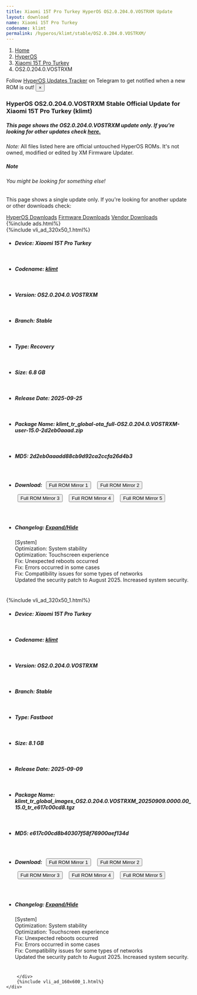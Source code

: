 ```yaml
---
title: Xiaomi 15T Pro Turkey HyperOS OS2.0.204.0.VOSTRXM Update
layout: download
name: Xiaomi 15T Pro Turkey
codename: klimt
permalink: /hyperos/klimt/stable/OS2.0.204.0.VOSTRXM/
---
```

<nav aria-label="breadcrumb">
    <ol class="breadcrumb">
        <li class="breadcrumb-item"><a href="/">Home</a></li>
        <li class="breadcrumb-item"><a href="/hyperos/">HyperOS</a></li>
        <li class="breadcrumb-item"><a href="/hyperos/klimt/">Xiaomi 15T Pro Turkey</a></li>
        <li class="breadcrumb-item active" aria-current="page">OS2.0.204.0.VOSTRXM</li>
    </ol>
</nav>
<div class="alert alert-primary alert-dismissible fade show" role="alert">
    Follow <a href="https://t.me/MIUIUpdatesTracker" class="alert-link">HyperOS Updates Tracker</a> on Telegram to get
    notified when a new ROM is out!
    <button type="button" class="close" data-dismiss="alert" aria-label="Close">
        <span aria-hidden="true">&times;</span>
    </button>
</div>
<div class="col-12 mx-auto">
    <h3 class="title bg-light p-2 rounded">HyperOS OS2.0.204.0.VOSTRXM Stable Official Update for Xiaomi 15T Pro Turkey (klimt)</h3>
    <h5>This page shows the OS2.0.204.0.VOSTRXM update only. If you're looking for other updates check
        <a href="/hyperos/klimt/">here.</a></h5>
    <p><i>Note: </i>All files listed here are official untouched HyperOS ROMs.
        It's not owned, modified or edited by XM Firmware Updater.</p>
    <div class="card">
        <div class="card-body">
            <h5 class="card-title">Note</h5>
            <h6 class="card-subtitle mb-2 text-muted">You might be looking for something else!</h6>
            <p class="card-text">This page shows a single update only.
                If you're looking for another update or other downloads check:</p>
            <a href="/hyperos/" class="card-link">HyperOS Downloads</a>
            <a href="/firmware/" class="card-link">Firmware Downloads</a>
            <a href="/vendor/" class="card-link">Vendor Downloads</a>
        </div>
    </div>
    {%include ads.html%}
    <div class="row justify-content-center">
        <div class="col-10" id="downloads">
                    <div class="card card-body">
            {%include vli_ad_320x50_1.html%}
            <ul class="list-unstyled">
                <li style="padding-bottom: 10px;">
                    <h5><b>Device: </b>Xiaomi 15T Pro Turkey</h5>
                </li>
                <li style="padding-bottom: 10px;">
                    <h5><b>Codename: </b> <a href="/hyperos/klimt/" target="_blank">klimt</a> </h5>
                </li>
                <li style="padding-bottom: 10px;">
                    <h5><b>Version: </b>OS2.0.204.0.VOSTRXM</h5>
                </li>
                <li style="padding-bottom: 10px;">
                    <h5><b>Branch: </b>Stable</h5>
                </li>
                <li style="padding-bottom: 10px;">
                    <h5><b>Type: </b>Recovery</h5>
                </li>
                <li style="padding-bottom: 10px;">
                    <h5><b>Size: </b>6.8 GB</h5>
                </li>
                <li style="padding-bottom: 10px;">
                    <h5><b>Release Date: </b>2025-09-25</h5>
                </li>
                <li style="padding-bottom: 10px;">
                    <h5><b>Package Name: </b><span id="filename" class="text-dark">klimt_tr_global-ota_full-OS2.0.204.0.VOSTRXM-user-15.0-2d2eb0aaad.zip</span></h5>
                </li>
                <li style="padding-bottom: 10px;">
                    <h5><b>MD5: </b><span id="md5" class="text-muted">2d2eb0aaadd88cb9d92ca2ccfa26d4b3</span></h5>
                </li>
                <li style="padding-bottom: 10px;">
                    <h5><b>Download: </b> <button type="button" id="download" class="btn btn-primary" style="margin: 7px;" onclick="window.open('https://cdnorg.d.miui.com/OS2.0.204.0.VOSTRXM/klimt_tr_global-ota_full-OS2.0.204.0.VOSTRXM-user-15.0-2d2eb0aaad.zip', '_blank');"><i class="fa fa-download"></i> Full ROM Mirror 1</button> <button type="button" id="download" class="btn btn-primary" style="margin: 7px;" onclick="window.open('https://bkt-sgp-miui-ota-update-alisgp.oss-ap-southeast-1.aliyuncs.com/OS2.0.204.0.VOSTRXM/klimt_tr_global-ota_full-OS2.0.204.0.VOSTRXM-user-15.0-2d2eb0aaad.zip', '_blank');"><i class="fa fa-download"></i> Full ROM Mirror 2</button> <button type="button" id="download" class="btn btn-primary" style="margin: 7px;" onclick="window.open('https://bn.d.miui.com/OS2.0.204.0.VOSTRXM/klimt_tr_global-ota_full-OS2.0.204.0.VOSTRXM-user-15.0-2d2eb0aaad.zip', '_blank');"><i class="fa fa-download"></i> Full ROM Mirror 3</button> <button type="button" id="download" class="btn btn-primary" style="margin: 7px;" onclick="window.open('https://bigota.d.miui.com/OS2.0.204.0.VOSTRXM/klimt_tr_global-ota_full-OS2.0.204.0.VOSTRXM-user-15.0-2d2eb0aaad.zip', '_blank');"><i class="fa fa-download"></i> Full ROM Mirror 4</button> <button type="button" id="download" class="btn btn-primary" style="margin: 7px;" onclick="window.open('https://hugeota.d.miui.com/OS2.0.204.0.VOSTRXM/klimt_tr_global-ota_full-OS2.0.204.0.VOSTRXM-user-15.0-2d2eb0aaad.zip', '_blank');"><i class="fa fa-download"></i> Full ROM Mirror 5</button></h5>
                </li>
                <li style="padding-bottom: 10px;">
                    <h5><b>Changelog: </b><a href="#klimt_1_changelog" data-toggle="collapse" role="button"
                            aria-expanded="false" aria-controls="klimt_1_changelog"> <i class="fa fa-arrow-down"
                                aria-hidden="true"></i> Expand/Hide</a></h5>
                    <div class="collapse" id="klimt_1_changelog">
                        <p id="changelog_text">[System]<br>Optimization: System stability<br>Optimization: Touchscreen experience<br>Fix: Unexpected reboots occurred<br>Fix: Errors occurred in some cases<br>Fix: Compatibility issues for some types of networks<br>Updated the security patch to August 2025. Increased system security.</p>
                    </div>
                </li>
            </ul>
        </div>
        <div class="card card-body">
            {%include vli_ad_320x50_1.html%}
            <ul class="list-unstyled">
                <li style="padding-bottom: 10px;">
                    <h5><b>Device: </b>Xiaomi 15T Pro Turkey</h5>
                </li>
                <li style="padding-bottom: 10px;">
                    <h5><b>Codename: </b> <a href="/hyperos/klimt/" target="_blank">klimt</a> </h5>
                </li>
                <li style="padding-bottom: 10px;">
                    <h5><b>Version: </b>OS2.0.204.0.VOSTRXM</h5>
                </li>
                <li style="padding-bottom: 10px;">
                    <h5><b>Branch: </b>Stable</h5>
                </li>
                <li style="padding-bottom: 10px;">
                    <h5><b>Type: </b>Fastboot</h5>
                </li>
                <li style="padding-bottom: 10px;">
                    <h5><b>Size: </b>8.1 GB</h5>
                </li>
                <li style="padding-bottom: 10px;">
                    <h5><b>Release Date: </b>2025-09-09</h5>
                </li>
                <li style="padding-bottom: 10px;">
                    <h5><b>Package Name: </b><span id="filename" class="text-dark">klimt_tr_global_images_OS2.0.204.0.VOSTRXM_20250909.0000.00_15.0_tr_e617c00cd8.tgz</span></h5>
                </li>
                <li style="padding-bottom: 10px;">
                    <h5><b>MD5: </b><span id="md5" class="text-muted">e617c00cd8b40307f58f76900aef134d</span></h5>
                </li>
                <li style="padding-bottom: 10px;">
                    <h5><b>Download: </b> <button type="button" id="download" class="btn btn-primary" style="margin: 7px;" onclick="window.open('https://cdnorg.d.miui.com/OS2.0.204.0.VOSTRXM/klimt_tr_global_images_OS2.0.204.0.VOSTRXM_20250909.0000.00_15.0_tr_e617c00cd8.tgz', '_blank');"><i class="fa fa-download"></i> Full ROM Mirror 1</button> <button type="button" id="download" class="btn btn-primary" style="margin: 7px;" onclick="window.open('https://bkt-sgp-miui-ota-update-alisgp.oss-ap-southeast-1.aliyuncs.com/OS2.0.204.0.VOSTRXM/klimt_tr_global_images_OS2.0.204.0.VOSTRXM_20250909.0000.00_15.0_tr_e617c00cd8.tgz', '_blank');"><i class="fa fa-download"></i> Full ROM Mirror 2</button> <button type="button" id="download" class="btn btn-primary" style="margin: 7px;" onclick="window.open('https://bn.d.miui.com/OS2.0.204.0.VOSTRXM/klimt_tr_global_images_OS2.0.204.0.VOSTRXM_20250909.0000.00_15.0_tr_e617c00cd8.tgz', '_blank');"><i class="fa fa-download"></i> Full ROM Mirror 3</button> <button type="button" id="download" class="btn btn-primary" style="margin: 7px;" onclick="window.open('https://bigota.d.miui.com/OS2.0.204.0.VOSTRXM/klimt_tr_global_images_OS2.0.204.0.VOSTRXM_20250909.0000.00_15.0_tr_e617c00cd8.tgz', '_blank');"><i class="fa fa-download"></i> Full ROM Mirror 4</button> <button type="button" id="download" class="btn btn-primary" style="margin: 7px;" onclick="window.open('https://hugeota.d.miui.com/OS2.0.204.0.VOSTRXM/klimt_tr_global_images_OS2.0.204.0.VOSTRXM_20250909.0000.00_15.0_tr_e617c00cd8.tgz', '_blank');"><i class="fa fa-download"></i> Full ROM Mirror 5</button></h5>
                </li>
                <li style="padding-bottom: 10px;">
                    <h5><b>Changelog: </b><a href="#klimt_2_changelog" data-toggle="collapse" role="button"
                            aria-expanded="false" aria-controls="klimt_2_changelog"> <i class="fa fa-arrow-down"
                                aria-hidden="true"></i> Expand/Hide</a></h5>
                    <div class="collapse" id="klimt_2_changelog">
                        <p id="changelog_text">[System]<br>Optimization: System stability<br>Optimization: Touchscreen experience<br>Fix: Unexpected reboots occurred<br>Fix: Errors occurred in some cases<br>Fix: Compatibility issues for some types of networks<br>Updated the security patch to August 2025. Increased system security.</p>
                    </div>
                </li>
            </ul>
        </div>

        </div>
        {%include vli_ad_160x600_1.html%}
    </div>
</div>
